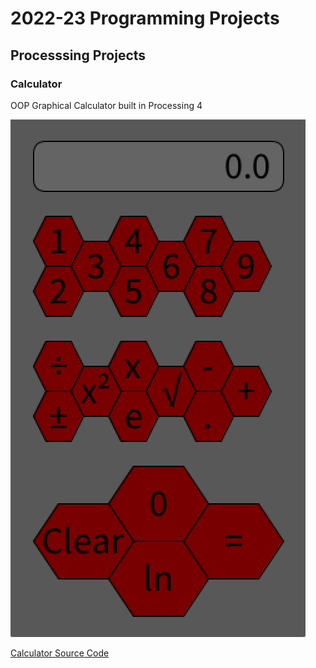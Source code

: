 # 2022-23 Programming Projects

## Processsing Projects

### Calculator

OOP Graphical Calculator built in Processing 4

![Running Calculator](https://github.com/Pierce-1/programmingportfolio/blob/main/images/Calc.png?raw=true)

[Calculator Source Code](https://github.com/Pierce-1/programmingportfolio/tree/main/src/calc)
